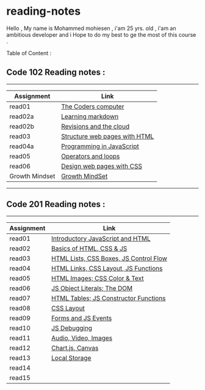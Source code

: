 # reading-notes

Hello , My name is Mohammed mohiesen , i'am 25 yrs. old  , i'am an ambitious developer and i 
Hope to do my best to ge the most of this course .


Table of Content : 

## Code 102 Reading notes :
_______________________________________________________________________________

Assignment       | Link                                              |
-----------------|---------------------------------------------------|
  read01         |  [The Coders computer](102/read01.md)             |
  read02a        |  [Learning markdown](102/read2a.md)               |
  read02b        |  [Revisions and the cloud](102/read2b.md)         |
  read03         |  [Structure web pages with HTML ](102/read03.md)  |
  read04a        |  [Programming in JavaScript](102/read04a.md)      |
  read05         |  [Operators and loops](102/read05.md)             |
  read06         |  [Design web pages with CSS](102/read06.md)       |
  Growth Mindset |  [Growth MindSet](102/read06.md)                  |

  ______________________________________________________________________________

  ## Code 201 Reading notes :
  ______________________________________________________________________________

  Assignment     |  Link                                                   |
  ---------------|---------------------------------------------------      |
  read01         |  [Introductory JavaScript and HTML](201/read01.md)      |
  read02         |  [Basics of HTML, CSS & JS        ](201/read02.md)      |
  read03         |  [HTML Lists, CSS Boxes, JS Control Flow](201/read03.md)|
  read04         |  [HTML Links, CSS Layout, JS Functions](201/read04.md)  |
  read05         |  [HTML Images; CSS Color & Text](201/read05.md)         |
  read06         |  [JS Object Literals; The DOM](201/read06.md)           |
  read07         |  [HTML Tables; JS Constructor Functions](201/read07.md) |
  read08         |  [CSS Layout](201/read08.md)                            |
  read09         |  [Forms and JS Events](201/read09.md)                   |
  read10         |  [ JS Debugging](201/read10.md)                         |
  read11         |  [Audio, Video, Images](201/read11.md)                  |
  read12         |  [Chart.js, Canvas](201/read12.md)                      |
  read13         |  [Local Storage](201/read13.md)                         |
  read14         |  [](201/read14.md)|
  read15         |  [](201/read15.md)|
  